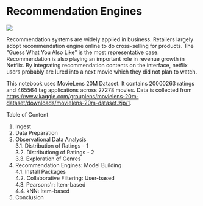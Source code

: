 # Recommendation Engines

![](https://media.giphy.com/media/3og0ICZh82LEsNjHoc/giphy.gif)


Recommendation systems are widely applied in business. Retailers largely adopt recommendation engine online to do cross-selling for products. The "Guess What You Also Like" is the most representative case. Recommendation is also playing an important role in revenue growth in Netflix. By integrating recommendation contents on the interface, netflix users probably are lured into a next movie which they did not plan to watch. 


This notebook uses MovieLens 20M Dataset. It contains 20000263 ratings and 465564 tag applications across 27278 movies. Data is collected from https://www.kaggle.com/grouplens/movielens-20m-dataset/downloads/movielens-20m-dataset.zip/1. 

Table of Content
  1. Ingest
  2. Data Preparation
  3. Observational Data Analysis
      <br>3.1. Distribution of Ratings - 1
      <br>3.2. Distributiong of Ratings - 2
      <br>3.3. Exploration of Genres
  4. Recommendation Engines: Model Building
      <br>4.1. Install Packages
      <br>4.2. Collaborative Filtering: User-based
      <br>4.3. Pearsons'r: Item-based
      <br>4.4. kNN: Item-based
  5. Conclusion
  

  
  
